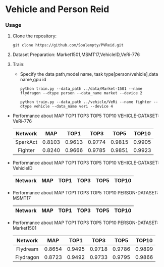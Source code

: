 # Vehicle and Person Reid

### Usage

1. Clone the repository:

   ```shell
   git clone https://github.com/Soulempty/PVReid.git
   ```
2. Dataset Preparation: Market1501,MSMT17,VehicleID,VeRi-776
3. Train:

   - Specify the data path,model name, task type[person/vehicle],data name,gpu id

     ```shell
     python train.py --data_path ../data/Market-1501 --name flydragon --dtype person --data_name market --device 2
     ```
     ```shell
     python train.py --data_path ../vehicle/VeRi --name fighter --dtype vehicle --data_name veri --device 4

     ```
 - Performance about  MAP  TOP1  TOP3  TOP5  TOP10    VEHICLE-DATASET: VeRi-776
   
   |  Network  |  MAP   |  TOP1  |  TOP3  |  TOP5  |  TOP10  | 
   | :-------: | :----: | :----: | :----: | :----: | :-----: |
   | SparkAct  | 0.8103 | 0.9613 | 0.9774 | 0.9815 | 0.9905  |       
   | Fighter   | 0.8240 | 0.9666 | 0.9785 | 0.9851 | 0.9923  |      
    
   
 - Performance about  MAP  TOP1  TOP3  TOP5  TOP10    VEHICLE-DATASET: VehicleID
   
   |  Network  |  MAP   |  TOP1  |  TOP3  |  TOP5  |  TOP10  | 
   | :-------: | :----: | :----: | :----: | :----: | :-----: |
 
   
 - Performance about  MAP  TOP1  TOP3  TOP5  TOP10    PERSON-DATASET: MSMT17
   
   |  Network  |  MAP   |  TOP1  |  TOP3  |  TOP5  |  TOP10  | 
   | :-------: | :----: | :----: | :----: | :----: | :-----: |

   
 - Performance about  MAP  TOP1  TOP3  TOP5  TOP10    PERSON-DATASET: Market1501
   
   |  Network  |  MAP   |  TOP1  |  TOP3  |  TOP5  |  TOP10  | 
   | :-------: | :----: | :----: | :----: | :----: | :-----: |
   | Flydream  | 0.8654 | 0.9495 | 0.9718 | 0.9786 | 0.9899  |       
   | Flydragon | 0.8723 | 0.9492 | 0.9733 | 0.9795 | 0.9866  |      


   
